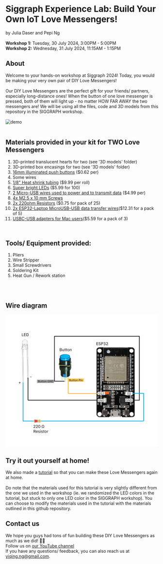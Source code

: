 # Siggraph Experience Lab: Build Your Own IoT Love Messengers!
by Julia Daser and Pepi Ng
<br>
<br>
**Workshop 1:** Tuesday, 30 July 2024, 3:00PM - 5:00PM
<br>
**Workshop 2:** Wednesday, 31 July 2024, 11:15AM - 1:15PM
<br>

## About 
Welcome to your hands-on workshop at Siggraph 2024! Today, you would be making your very own pair of DIY Love Messengers! 
<br>
<br>
Our DIY Love Messengers are the perfect gift for your friends/ partners, especially long-distance ones! When the button of one love messenger is pressed, both of them will light up - no matter HOW FAR AWAY the two messengers are! We will be using all the files, code and 3D models from this repository in the SIGGRAPH workshop.
<br>
<br>
<img src="Media/gif.gif" alt="demo" width="600"/>
<br>
<br>

## Materials provided in your kit for TWO Love Messengers
1. 3D-printed translucent hearts for two (see '3D models' folder)
2. 3D-printed box encasings for two (see '3D models' folder)
3. [16mm illuminated push buttons](https://www.aliexpress.us/item/2251832614629523.html?spm=a2g0o.productlist.main.11.5072117655K7gB&algo_pvid=225969aa-799d-4e9d-af17-dd443563b8c6&algo_exp_id=225969aa-799d-4e9d-af17-dd443563b8c6-5&pdp_npi=4%40dis%21USD%210.62%210.62%21%21%210.62%210.62%21%40210307c317161401282835369e4f5f%2165823672908%21sea%21US%210%21AB&curPageLogUid=AgGRJrNgn8u5&utparam-url=scene%3Asearch%7Cquery_from%3A) ($0.62 per)
4. Some wires 
5. [1/8" Heat shrink tubing](https://www.amazon.com/XHF-Heat-Shrink-Tubing-Roll/dp/B0B38PGS1Y/ref=sr_1_1_sspa?crid=V4VLVPPZZSFX&dib=eyJ2IjoiMSJ9.66H4Hnwp0OvkInhFrpBGyh0zW9x5mQphIGP4V6LXfm6Rcc6P41GnfsAsNUyHBIIWKhjkaK9-p8ej4q1cu1hMXncHQS9X-vDyhRFCOoPWhrOVsVmZbwZ97gytU54qrG3Lx_DREQVYUfl7ImdtfLQDTEMjD9NJkS_rs3PhRXHS-Q0EgzqTAgHyw26n0ZGoTuNNL68y0otdg_TFcaB2l6WeQtd06nlK2a4LtGz---bAg_c.EqoDmAriGWz8E8LrDIZRBhvE_f9yULhHrrcIE9ganRs&dib_tag=se&keywords=1%2F8%2Binch%2Bheat%2Bshrink%2Btubing&qid=1717855275&sprefix=1%2F8%2Binch%2Bheat%2Bshrink%2Btubing%2Caps%2C323&sr=8-1-spons&sp_csd=d2lkZ2V0TmFtZT1zcF9hdGY&th=1) ($9.99 per roll)
6. [Super bright LEDs](https://www.amazon.com/dp/B01AUI4VQU/ref=sspa_dk_detail_4?pd_rd_i=B01AUI4VQU&pd_rd_w=YnDHQ&content-id=amzn1.sym.248b5e31-60e8-4934-96cf-b3789198461a&pf_rd_p=248b5e31-60e8-4934-96cf-b3789198461a&pf_rd_r=0NJCFTT68WD09JGSG2HB&pd_rd_wg=p8EFN&pd_rd_r=797c86d4-d6a1-4a3a-b51a-dba9e538c45a&s=hi&sp_csd=d2lkZ2V0TmFtZT1zcF9kZXRhaWxfdGhlbWF0aWM&th=1) ($5.99 for 100)
7. [2 Micro-USB wires used to power and to transmit data](https://www.bestbuy.com/site/best-buy-essentials-3-usb-a-to-micro-usb-charge-and-sync-cable-black/6456436.p?skuId=6456436&utm_source=feed&ref=212&loc=20161460807&gad_source=1&gclid=CjwKCAiAzJOtBhALEiwAtwj8thVSNr45dY5C1Sd8EiPBhqMn8sO--0ueCs4qPVapoc-a6hkdDCGhWRoCYbwQAvD_BwE&gclsrc=aw.ds) ($4.99 per)
8. [4x M2.5 x 10 mm Screws](https://www.amazon.com/uxcell-100pcs-Stainless-Phillips-Tapping/dp/B01KXTUCM8/ref=sr_1_1_sspa?crid=1A0H7ME44I8XG&dib=eyJ2IjoiMSJ9.1EDcmIzZvaAscU3Q-1ZO17pntsZAfotkye6Xwgxa5MQWk30NrBFC_MF6IROeWOjLtfmwox328E3DkG8CdnVfezLs6Xb8RNRxMYqVslyaOu7hm3xB4WrDxBira7h0NvUAXxpph7wWM13UlfpV83F09FYsV4QALO0P2KET0VfsBjRP6IfLUAXQQszT4pUiwVfxoMEFR5iH1uEIA9eKS5eNCjoAmmfHzkeT9CZx5lyap4k.YbI_gbR8JlB_4itWpd1EIFg7ybsKn-BVILFg5GIqTQk&dib_tag=se&keywords=m2%2Bx%2B8mm%2Bscrews&qid=1716141059&sprefix=M2%2Bx%2B8mm%2B%2Caps%2C109&sr=8-1-spons&sp_csd=d2lkZ2V0TmFtZT1zcF9hdGY&th=1)
9. [2x 220ohm Resistors](https://www.adafruit.com/product/2780) ($0.75 for pack of 25)
10. [2x ESP32-Laptop MicroUSB-USB data transfer wires](https://www.amazon.com/AGIPAXX-Micro-Cable-Cables-Black/dp/B0CZCWD7Q9/ref=sr_1_1_sspa?crid=4LKZUKLQ2U2V&dib=eyJ2IjoiMSJ9.FDY-NaONLUNfYkZ3mhfVZSVwS1xtCw7A9m6LkJJfwdZSku__WoGHVIY5jGTLj0olQF3zz8pWdXopY7JgoPIOTPSiJ5greTiSA26P2D4rirbUnyPe_7YhzVbQ9DnL9eEjZhhZG9M1DgZdiJbb1jbSmrxJk2dYb9PUEmLGkFz5v_na6OrH7M86gx4ADAruGv2qoAjv6aUzn8SshyiFn-aMc-CsDPLU5gmwsZkw-oewL6o.8i84aPyJCKWWLAHO9q27_rEqWPgz6Cj69HsMhTRpu2Y&dib_tag=se&keywords=Micro+USB+Cable%2C+5+Pack&qid=1716141264&sprefix=micro+usb+cable%2C+5+pack%2Caps%2C98&sr=8-1-spons&sp_csd=d2lkZ2V0TmFtZT1zcF9hdGY&psc=1)($12.31 for a pack of 5) 
11. [USBC-USB adapters for Mac users](https://www.amazon.com/Henrety-Adapter-Female-Compatible-MacBook/dp/B0B4S2SKNH/ref=sr_1_3?crid=YCRPTJ7EM00Y&dib=eyJ2IjoiMSJ9.dlxBMmv9mixYqbIbRoCiUutuZGg-05a9clikk9FgGx4eKr6hHk6vOFiPfU3P1ksA-QWp2kF9AWT4ln2FknWtZlPqZGDzz2onlC94TkqnDd-jtviadynjrOUM_z1YYdhI8rO1WY5dbki-J60sVPrdixUuzzUqhN2jQm4UkzHevNfz-Y4ULskbFyi3y3l3Endu7_jcIj-9ZF7HYXWEA_g_FbcWAk5GV1fGPiOUIF0ZJMg.ayPl01xZvZTjLsYFwFhpyVyUUzT8t5nNFOMUG1r13MI&dib_tag=se&keywords=usb%2Bc%2Bto%2Busb&qid=1715897360&sprefix=usbc%2Bto%2Busb%2Caps%2C100&sr=8-3&th=1)($5.59 for a pack of 3)

   
<br>

## Tools/ Equipment provided: 
1. Pliers
2. Wire Stripper
3. Small Screwdrivers
4. Soldering Kit
5. Heat Gun / Rework station

<br>
<br>

## Wire diagram
<img src="Media/wireDiagram.png" alt="wire diagram" width="600"/>

## Try it out yourself at home!
We also made a [tutorial](https://www.youtube.com/watch?v=Ot5ihNqtx74&feature=youtu.be&ab_channel=WormiCollective) so that you can make these Love Messengers again at home. 
<br><br> Do note that the materials used for this tutorial is very slightly different from the one we used in the workshop (ie. we randomized the LED colors in the tutorial, but stuck to only one LED color in the SIGGRAPH workshop). You can choose to modify the materials used in the tutorial with the materials outlined in this github repository.


## Contact us
We hope you guys had tons of fun building these DIY Love Messengers as much as we did! 💙🧡
<br>
Follow us on [our YouTube channel](https://www.youtube.com/@WormiCollective)
<br>
If you have any questions/ feedback, you can also reach us at yiqing.ng@gmail.com.
